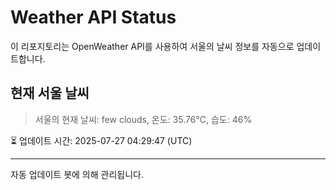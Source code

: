 
# Weather API Status

이 리포지토리는 OpenWeather API를 사용하여 서울의 날씨 정보를 자동으로 업데이트합니다.

## 현재 서울 날씨
> 서울의 현재 날씨: few clouds, 온도: 35.76°C, 습도: 46%

⏳ 업데이트 시간: 2025-07-27 04:29:47 (UTC)

---
자동 업데이트 봇에 의해 관리됩니다.
